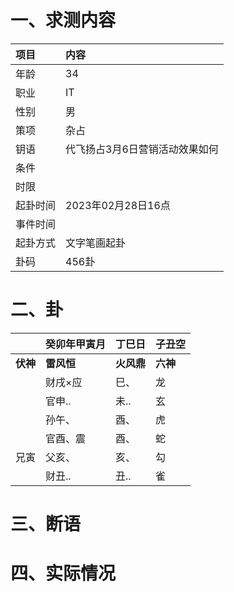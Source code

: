 # 一、求测内容
|项目|内容|
|:-|:-|
|年龄|34|
|职业|IT|
|性别|男|
|策项|杂占|
|钥语|代飞扬占3月6日营销活动效果如何|
|条件||
|时限||
|起卦时间|2023年02月28日16点|
|事件时间||
|起卦方式|文字笔画起卦|
|卦码|456卦|

# 二、卦
||癸卯年甲寅月|丁巳日|子丑空|
|:-|:-|:-|:-|
|**伏神**|**雷风恒**|**火风鼎**|**六神**|
||财戌×应|巳、|龙|
||官申..|未..|玄|
||孙午、|酉、|虎|
||官酉、震|酉、|蛇|
|兄寅|父亥、|亥、|勾|
||财丑..|丑..|雀|


# 三、断语

# 四、实际情况